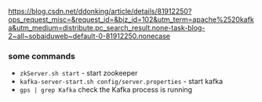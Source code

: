 https://blog.csdn.net/ddonking/article/details/81912250?ops_request_misc=&request_id=&biz_id=102&utm_term=apache%2520kafka&utm_medium=distribute.pc_search_result.none-task-blog-2~all~sobaiduweb~default-0-81912250.nonecase


### some commands 

* ```zkServer.sh start``` - start zookeeper 
* ```kafka-server-start.sh config/server.properties``` - start kafka
* ```gps | grep Kafka``` check the Kafka process is running

